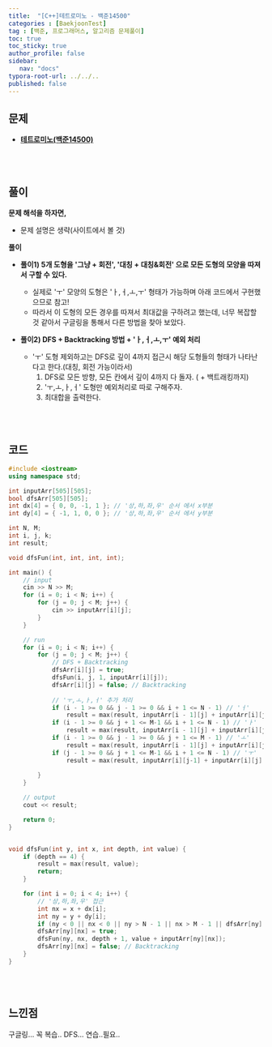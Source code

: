 ```yaml
---
title:  "[C++]테트로미노 - 백준14500"
categories : [BaekjoonTest]
tag : [백준, 프로그래머스, 알고리즘 문제풀이]
toc: true
toc_sticky: true
author_profile: false
sidebar:
   nav: "docs"
typora-root-url: ../../..
published: false
---
```




## 문제

* **[테트로미노(백준14500)](https://www.acmicpc.net/problem/14500)**

<br><br>

## 풀이

**문제 해석을 하자면,**

* 문제 설명은 생략(사이트에서 볼 것)



**풀이**

- **풀이1) 5개 도형을 '그냥 + 회전', '대칭 + 대칭&회전' 으로 모든 도형의 모양을 따져서 구할 수 있다.**
  - 실제로 'ㅜ' 모양의 도형은 'ㅏ,ㅓ,ㅗ,ㅜ'  형태가 가능하며 아래 코드에서 구현했으므로 참고!
  - 따라서 이 도형의 모든 경우를 따져서 최대값을 구하려고 했는데, 너무 복잡할 것 같아서 구글링을 통해서 다른 방법을 찾아 보았다.

- **풀이2) DFS + Backtracking 방법 + 'ㅏ,ㅓ,ㅗ,ㅜ' 예외 처리**
  - 'ㅜ' 도형 제외하고는 DFS로 깊이 4까지 접근시 해당 도형들의 형태가 나타난다고 한다.(대칭, 회전 가능이라서)
    1. DFS로 모든 방향, 모든 칸에서 깊이 4까지 다 돌자. ( + 백트래킹까지)
    2. 'ㅜ,ㅗ,ㅏ,ㅓ' 도형만 예외처리로 따로 구해주자.
    3. 최대합을 출력한다.


<br><br>

## 코드

```c++
#include <iostream>
using namespace std;

int inputArr[505][505];
bool dfsArr[505][505];
int dx[4] = { 0, 0, -1, 1 }; // '상,하,좌,우' 순서 에서 x부분
int dy[4] = { -1, 1, 0, 0 }; // '상,하,좌,우' 순서 에서 y부분

int N, M;
int i, j, k;
int result;

void dfsFun(int, int, int, int);

int main() {
	// input
	cin >> N >> M;
	for (i = 0; i < N; i++) {
		for (j = 0; j < M; j++) {
			cin >> inputArr[i][j];
		}
	}

	// run
	for (i = 0; i < N; i++) {
		for (j = 0; j < M; j++) {
			// DFS + Backtracking
			dfsArr[i][j] = true;
			dfsFun(i, j, 1, inputArr[i][j]);
			dfsArr[i][j] = false; // Backtracking
			
			// 'ㅜ,ㅗ,ㅏ,ㅓ' 추가 처리
			if (i - 1 >= 0 && j - 1 >= 0 && i + 1 <= N - 1) // 'ㅓ'
				result = max(result, inputArr[i - 1][j] + inputArr[i][j] + inputArr[i][j - 1] + inputArr[i + 1][j]);
			if (i - 1 >= 0 && j + 1 <= M-1 && i + 1 <= N - 1) // 'ㅏ'
				result = max(result, inputArr[i - 1][j] + inputArr[i][j] + inputArr[i][j + 1] + inputArr[i + 1][j]);
			if (i - 1 >= 0 && j - 1 >= 0 && j + 1 <= M - 1) // 'ㅗ'
				result = max(result, inputArr[i - 1][j] + inputArr[i][j] + inputArr[i][j - 1] + inputArr[i][j+1]);
			if (j - 1 >= 0 && j + 1 <= M-1 && i + 1 <= N - 1) // 'ㅜ'
				result = max(result, inputArr[i][j-1] + inputArr[i][j] + inputArr[i+1][j] + inputArr[i][j+1]);
			
		}
	}

	// output
	cout << result;

	return 0;
}


void dfsFun(int y, int x, int depth, int value) {
	if (depth == 4) {
		result = max(result, value);
		return;
	}

	for (int i = 0; i < 4; i++) {
		// '상,하,좌,우' 접근
		int nx = x + dx[i];
		int ny = y + dy[i];
		if (ny < 0 || nx < 0 || ny > N - 1 || nx > M - 1 || dfsArr[ny][nx]) continue;
		dfsArr[ny][nx] = true;
		dfsFun(ny, nx, depth + 1, value + inputArr[ny][nx]);
		dfsArr[ny][nx] = false; // Backtracking
	}
}
```

<br><br>

## 느낀점

구글링... 꼭 복습.. DFS... 연습..필요..

